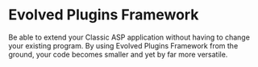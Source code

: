 Evolved Plugins Framework
=====

Be able to extend your Classic ASP application without having to change your
existing program. By using Evolved Plugins Framework from the ground, your code
becomes smaller and yet by far more versatile.

